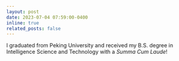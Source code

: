 ```yaml
---
layout: post
date: 2023-07-04 07:59:00-0400
inline: true
related_posts: false
---
```

I graduated from Peking University and received my B.S. degree in Intelligence Science and Technology with a *Summa Cum Laude*!
